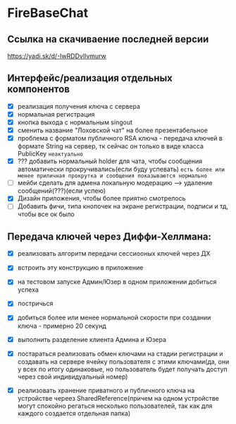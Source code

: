 # FireBaseChat

## Ссылка на скачиваение последней версии

https://yadi.sk/d/-IwRDDvIlvmurw

## Интерфейс/реализация отдельных компонентов

- [x] реализация получения ключа с сервера
- [x] нормальная регистрация
- [x] кнопка выхода с нормальным singout
- [x] сменить название "Лоховской чат" на более презентабельное
- [x] проблема с форматом публичного RSA ключа - передача ключей в формате String на сервер, тк сейчас он только в виде класса PublicKey ```неактуально```
- [x] ??? добавить нормальный holder для чата, чтобы сообщения автоматически прокручивались(если буду успевать) ```есть более или менее приличная прокрутка и сообщения показываются нормально```
- [ ] мейби сделать для адмена локальную модерацию --> удаление сообщений(???)(если успею)
- [x] Дизайн приложения, чтобы более приятно смотрелось
- [ ] Добавить фичи, типа кнопочек на экране регистрации, подписи и тд, чтобы все ок было

## Передача ключей через Диффи-Хеллмана:

- [x] реализовать алгоритм передачи сессиооных ключей через ДХ
- [x] встроить эту конструкцию в приложение
- [x] на тестовом запуске Админ/Юзер в одном приложении добиться успеха
- [x] постричься
- [x] добиться более или менее нормальной скорости при создании ключа  - примерно 20 секунд
- [x] выполнить разделение клиента Админа и Юзера
- [x] постараться реализовать обмен ключами на стадии регистрации и создавать на сервере ячейку пользователя с этими ключами(да, они у всех по итогу одинаковые, но пользователь будет получать доступ через свой индивидуальный номер)
- [x] реализовать хранение приватного и публичного ключа на устройстве череез SharedReference(причем на одном устройстве могут спокойно регаться несколько пользователей, так как для каждого создается отдельная папка)



